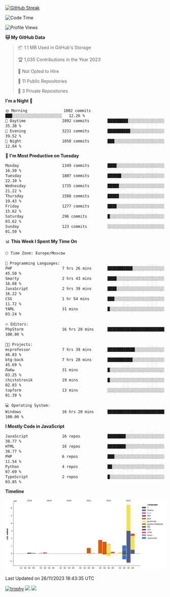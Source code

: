 [![GitHub Streak](https://github-readme-streak-stats.herokuapp.com/?user=yogik10)](https://git.io/streak-stats)
<!--START_SECTION:waka-->
![Code Time](http://img.shields.io/badge/Code%20Time-61%20hrs%2028%20mins-blue)

![Profile Views](http://img.shields.io/badge/Profile%20Views-25-blue)

**🐱 My GitHub Data** 

> 📦 1.1 MB Used in GitHub's Storage 
 > 
> 🏆 1,035 Contributions in the Year 2023
 > 
> 🚫 Not Opted to Hire
 > 
> 📜 11 Public Repositories 
 > 
> 🔑 3 Private Repositories 
 > 
**I'm a Night 🦉** 

```text
🌞 Morning                1002 commits        ███░░░░░░░░░░░░░░░░░░░░░░   12.26 % 
🌆 Daytime                2892 commits        █████████░░░░░░░░░░░░░░░░   35.38 % 
🌃 Evening                3231 commits        ██████████░░░░░░░░░░░░░░░   39.52 % 
🌙 Night                  1050 commits        ███░░░░░░░░░░░░░░░░░░░░░░   12.84 % 
```
📅 **I'm Most Productive on Tuesday** 

```text
Monday                   1349 commits        ████░░░░░░░░░░░░░░░░░░░░░   16.50 % 
Tuesday                  1807 commits        ██████░░░░░░░░░░░░░░░░░░░   22.10 % 
Wednesday                1735 commits        █████░░░░░░░░░░░░░░░░░░░░   21.22 % 
Thursday                 1588 commits        █████░░░░░░░░░░░░░░░░░░░░   19.43 % 
Friday                   1277 commits        ████░░░░░░░░░░░░░░░░░░░░░   15.62 % 
Saturday                 296 commits         █░░░░░░░░░░░░░░░░░░░░░░░░   03.62 % 
Sunday                   123 commits         ░░░░░░░░░░░░░░░░░░░░░░░░░   01.50 % 
```


📊 **This Week I Spent My Time On** 

```text
🕑︎ Time Zone: Europe/Moscow

💬 Programming Languages: 
PHP                      7 hrs 26 mins       ███████████░░░░░░░░░░░░░░   45.50 % 
Smarty                   2 hrs 43 mins       ████░░░░░░░░░░░░░░░░░░░░░   16.68 % 
JavaScript               2 hrs 39 mins       ████░░░░░░░░░░░░░░░░░░░░░   16.22 % 
CSS                      1 hr 54 mins        ███░░░░░░░░░░░░░░░░░░░░░░   11.72 % 
YAML                     31 mins             █░░░░░░░░░░░░░░░░░░░░░░░░   03.24 % 

🔥 Editors: 
PhpStorm                 16 hrs 20 mins      █████████████████████████   100.00 % 

🐱‍💻 Projects: 
mcprofessor              7 hrs 39 mins       ████████████░░░░░░░░░░░░░   46.83 % 
btg-back                 7 hrs 28 mins       ███████████░░░░░░░░░░░░░░   45.69 % 
Лабы                     31 mins             █░░░░░░░░░░░░░░░░░░░░░░░░   03.25 % 
chistotronik             19 mins             █░░░░░░░░░░░░░░░░░░░░░░░░   02.03 % 
topform                  13 mins             ░░░░░░░░░░░░░░░░░░░░░░░░░   01.39 % 

💻 Operating System: 
Windows                  16 hrs 20 mins      █████████████████████████   100.00 % 
```

**I Mostly Code in JavaScript** 

```text
JavaScript               16 repos            ████████░░░░░░░░░░░░░░░░░   30.77 % 
HTML                     16 repos            ████████░░░░░░░░░░░░░░░░░   30.77 % 
PHP                      6 repos             ███░░░░░░░░░░░░░░░░░░░░░░   11.54 % 
Python                   4 repos             ██░░░░░░░░░░░░░░░░░░░░░░░   07.69 % 
TypeScript               2 repos             █░░░░░░░░░░░░░░░░░░░░░░░░   03.85 % 
```



**Timeline**

![Lines of Code chart](https://raw.githubusercontent.com/Yogik10/Yogik10/main/assets/bar_graph.png)


 Last Updated on 26/11/2023 18:43:35 UTC
<!--END_SECTION:waka-->
[![trophy](https://github-profile-trophy.vercel.app/?username=yogik10)](https://github.com/ryo-ma/github-profile-trophy)
![](https://github-profile-summary-cards.vercel.app/api/cards/profile-details?username=yogik10&theme=solarized_dark)
![](https://github-profile-summary-cards.vercel.app/api/cards/most-commit-language?username=yogik10&theme=solarized_dark)


